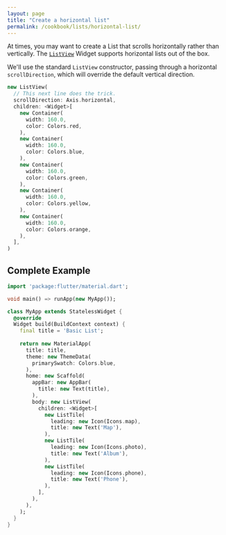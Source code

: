 ```yaml
---
layout: page
title: "Create a horizontal list"
permalink: /cookbook/lists/horizontal-list/
---
```


At times, you may want to create a List that scrolls horizontally rather than 
vertically. The [`ListView`](https://docs.flutter.io/flutter/widgets/ListView-class.html) 
Widget supports horizontal lists out of the box.

We'll use the standard `ListView` constructor, passing through a horizontal 
`scrollDirection`, which will override the default vertical direction.

```dart
new ListView(
  // This next line does the trick.
  scrollDirection: Axis.horizontal,
  children: <Widget>[
    new Container(
      width: 160.0,
      color: Colors.red,
    ),
    new Container(
      width: 160.0,
      color: Colors.blue,
    ),
    new Container(
      width: 160.0,
      color: Colors.green,
    ),
    new Container(
      width: 160.0,
      color: Colors.yellow,
    ),
    new Container(
      width: 160.0,
      color: Colors.orange,
    ),
  ],
)
```

## Complete Example

```dart
import 'package:flutter/material.dart';

void main() => runApp(new MyApp());

class MyApp extends StatelessWidget {
  @override
  Widget build(BuildContext context) {
    final title = 'Basic List';
    
    return new MaterialApp(
      title: title,
      theme: new ThemeData(
        primarySwatch: Colors.blue,
      ),
      home: new Scaffold(
        appBar: new AppBar(
          title: new Text(title),
        ),
        body: new ListView(
          children: <Widget>[
            new ListTile(
              leading: new Icon(Icons.map),
              title: new Text('Map'),
            ),
            new ListTile(
              leading: new Icon(Icons.photo),
              title: new Text('Album'),
            ),
            new ListTile(
              leading: new Icon(Icons.phone),
              title: new Text('Phone'),
            ),
          ],
        ),
      ),
    );
  }
}
```